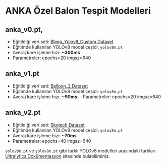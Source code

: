 # ANKA Özel Balon Tespit Modelleri

## anka_v0.pt,

- Eğitildiği veri seti: [Blimp_Yolov8_Custom Dataset](https://universe.roboflow.com/prasku-mxsdv/blimp_yolo_v8_custom)
- Eğitimde kullanılan YOLOv8 model çeşidi: `yolov8m.pt`
- Averaj kare işleme hızı: **~300ms**
- Parametreler: epochs=20 imgsz=640

## anka_v1.pt

- Eğitildiği veri seti: [Balloon_2 Dataset](https://universe.roboflow.com/balloon-mytgt/balloon2-wklvy)
- Eğitimde kullanılan YOLOv8 model çeşidi: `yolov8n.pt`
- Averaj kare işleme hızı: **~90ms**
,- Parametreler: epochs=20 imgsz=640

## anka_v2.pt

- Eğitildiği veri seti: [Skytech Dataset](https://universe.roboflow.com/robot-arzfa/skytech)
- Eğitimde kullanılan YOLOv8 model çeşidi: `yolov8n.pt`
- Averaj kare işleme hızı: **~70ms**
- Parametreler: epochs=40 imgsz=640

`yolov8m.pt` ve `yolov8n.pt` gibi farklı YOLOv8 modelleri arasındaki farkları [Ultralytics Dokümentasyon](https://docs.ultralytics.com/models/yolov8/#performance-metrics) sitesinde bulabilirsiniz.
